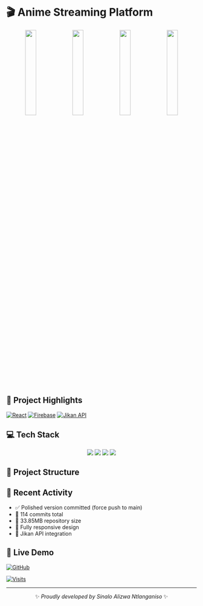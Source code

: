 # 🎬 Anime Streaming Platform

<div align="center">
  <img src="https://github.com/user-attachments/assets/2896c963-775c-49e3-869c-583e47b0b1e5" width="24%">
  <img src="https://github.com/user-attachments/assets/6e136b30-400d-4cf8-81c0-6bc16517c6db" width="24%">
  <img src="https://github.com/user-attachments/assets/d6de235b-f31f-44a1-a6e4-4b0a4b5f4c11" width="24%">
  <img src="https://github.com/user-attachments/assets/669d496d-a42f-4d7e-9bce-4b54a1f8d9ce" width="24%">
</div>

## 🌟 Project Highlights
[![React](https://img.shields.io/badge/React-20232A?logo=react&logoColor=61DAFB)](https://reactjs.org/)
[![Firebase](https://img.shields.io/badge/Firebase-039BE5?logo=firebase)](https://firebase.google.com/)
[![Jikan API](https://img.shields.io/badge/Jikan_API-000000?logo=myanimelist)](https://jikan.moe/)

## 💻 Tech Stack
<div align="center">
  <img src="https://img.shields.io/badge/react-%2320232a.svg?style=for-the-badge&logo=react&logoColor=%2361DAFB">
  <img src="https://img.shields.io/badge/tailwindcss-%2338B2AC.svg?style=for-the-badge&logo=tailwind-css&logoColor=white">
  <img src="https://img.shields.io/badge/React_Router-CA4245?logo=react-router&logoColor=white">
  <img src="https://img.shields.io/badge/git-%23F05033.svg?style=for-the-badge&logo=git&logoColor=white">
</div>

## 📂 Project Structure




## 🚀 Recent Activity
- ✅ Polished version committed (force push to main)
- 📝 114 commits total
- 💾 33.85MB repository size
- 📱 Fully responsive design
- 🔌 Jikan API integration

## 🔗 Live Demo
[![GitHub](https://img.shields.io/badge/GitHub-View_Project-181717?logo=github)](https://github.com/SA-Ntlanganiso/Anime-Frontend-Project)

[![Visits](https://visitcount.itsvg.in/api?id=SA-Ntlanganiso-Anime&icon=5&color=1)](https://github.com/SA-Ntlanganiso/Anime-Frontend-Project)

---

<div align="center">
  <p>✨ <em>Proudly developed by Sinalo Alizwa Ntlanganiso</em> ✨</p>
</div>
